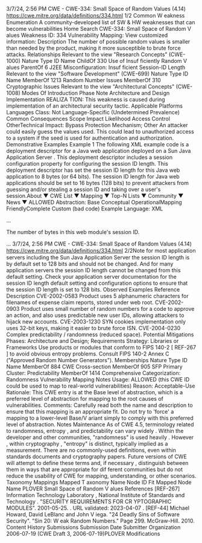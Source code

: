 3/7/24, 2:56 PM CWE - CWE-334: Small Space of Random Values (4.14)
https://cwe.mitre.org/data/deﬁnitions/334.html 1/2
Common W eakness Enumeration
A community-developed list of SW & HW weaknesses that can become
vulnerabilities
Home Search
CWE-334: Small Space of Random V alues
Weakness ID: 334
Vulnerability Mapping: 
View customized information:
 Description
The number of possible random values is smaller than needed by the product, making it more susceptible to brute force attacks.
 Relationships
 Relevant to the view "Research Concepts" (CWE-1000)
Nature Type ID Name
ChildOf 330 Use of Insuf ficiently Random V alues
ParentOf 6 J2EE Misconfiguration: Insuf ficient Session-ID Length
 Relevant to the view "Software Development" (CWE-699)
Nature Type ID Name
MemberOf 1213 Random Number Issues
MemberOf 310 Cryptographic Issues
 Relevant to the view "Architectural Concepts" (CWE-1008)
 Modes Of Introduction
Phase Note
Architecture and Design
Implementation REALIZA TION: This weakness is caused during implementation of an architectural security tactic.
 Applicable Platforms
Languages
Class: Not Language-Specific (Undetermined Prevalence)
 Common Consequences
Scope Impact Likelihood
Access Control
OtherTechnical Impact: Bypass Protection Mechanism; Other
An attacker could easily guess the values used. This could lead to unauthorized access to a system
if the seed is used for authentication and authorization.
 Demonstrative Examples
Example 1
The following XML example code is a deployment descriptor for a Java web application deployed on a Sun Java Application Server .
This deployment descriptor includes a session configuration property for configuring the session ID length.
This deployment descriptor has set the session ID length for this Java web application to 8 bytes (or 64 bits). The session ID length
for Java web applications should be set to 16 bytes (128 bits) to prevent attackers from guessing and/or stealing a session ID and
taking over a user's session.About ▼ CWE List ▼ Mapping ▼ Top-N Lists ▼ Community ▼ News ▼
ALLOWED
Abstraction: Base
Conceptual OperationalMapping
FriendlyComplete Custom
(bad code) Example Language: XML 

...



The number of bytes in this web module's session ID.



...
3/7/24, 2:56 PM CWE - CWE-334: Small Space of Random Values (4.14)
https://cwe.mitre.org/data/deﬁnitions/334.html 2/2Note for most application servers including the Sun Java Application Server the session ID length is by default set to 128 bits and
should not be changed. And for many application servers the session ID length cannot be changed from this default setting. Check
your application server documentation for the session ID length default setting and configuration options to ensure that the session ID
length is set to 128 bits.
 Observed Examples
Reference Description
CVE-2002-0583 Product uses 5 alphanumeric characters for filenames of expense claim reports, stored under web root.
CVE-2002-0903 Product uses small number of random numbers for a code to approve an action, and also uses
predictable new user IDs, allowing attackers to hijack new accounts.
CVE-2003-1230 SYN cookies implementation only uses 32-bit keys, making it easier to brute force ISN.
CVE-2004-0230 Complex predictability / randomness (reduced space).
 Potential Mitigations
Phases: Architecture and Design; Requirements
Strategy: Libraries or Frameworks
Use products or modules that conform to FIPS 140-2 [ REF-267 ] to avoid obvious entropy problems. Consult FIPS 140-2 Annex
C ("Approved Random Number Generators").
 Memberships
Nature Type ID Name
MemberOf 884 CWE Cross-section
MemberOf 905 SFP Primary Cluster: Predictability
MemberOf 1414 Comprehensive Categorization: Randomness
 Vulnerability Mapping Notes
Usage: ALLOWED (this CWE ID could be used to map to real-world vulnerabilities)
Reason: Acceptable-Use
Rationale:
This CWE entry is at the Base level of abstraction, which is a preferred level of abstraction for mapping to the root causes of
vulnerabilities.
Comments:
Carefully read both the name and description to ensure that this mapping is an appropriate fit. Do not try to 'force' a mapping to a
lower-level Base/V ariant simply to comply with this preferred level of abstraction.
 Notes
Maintenance
As of CWE 4.5, terminology related to randomness, entropy , and predictability can vary widely . Within the developer and other
communities, "randomness" is used heavily . However , within cryptography , "entropy" is distinct, typically implied as a measurement.
There are no commonly-used definitions, even within standards documents and cryptography papers. Future versions of CWE will
attempt to define these terms and, if necessary , distinguish between them in ways that are appropriate for dif ferent communities but
do not reduce the usability of CWE for mapping, understanding, or other scenarios.
 Taxonomy Mappings
Mapped T axonomy Name Node ID Fit Mapped Node Name
PLOVER Small Space of Random V alues
 References
[REF-267] Information Technology Laboratory , National Institute of Standards and Technology . "SECURITY REQUIREMENTS
FOR CR YPTOGRAPHIC MODULES". 2001-05-25.
. URL validated: 2023-04-07 .
[REF-44] Michael Howard, David LeBlanc and John V iega. "24 Deadly Sins of Software Security". "Sin 20: W eak Random
Numbers." Page 299. McGraw-Hill. 2010.
 Content History
 Submissions
Submission Date Submitter Organization
2006-07-19
(CWE Draft 3, 2006-07-19)PLOVER
 Modifications
